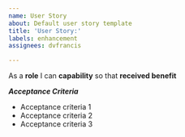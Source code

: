 ```yaml
---
name: User Story
about: Default user story template
title: 'User Story:'
labels: enhancement
assignees: dvfrancis

---
```


As a **role** I can **capability** so that **received benefit**
			
***Acceptance Criteria***
			
- Acceptance criteria 1
- Acceptance criteria 2
- Acceptance criteria 3
